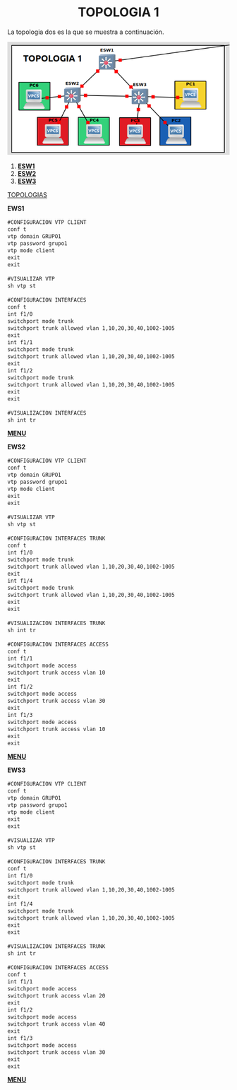 # <center>TOPOLOGIA 1 </center>

La topologia dos es la que se muestra a continuación. 
<div id="MENU">

![topologia1](/proyecto1/documentacion/imagenes/topo1.png)

1. [**ESW1**](#CLIENTE1)
1. [**ESW2**](#CLIENTE2)
1. [**ESW3**](#CLIENTE3)

[TOPOLOGIAS](/proyecto1/README.md)

<div id="CLIENTE1">

**EWS1**

```shell
#CONFIGURACION VTP CLIENT
conf t
vtp domain GRUPO1
vtp password grupo1
vtp mode client
exit 
exit

#VISUALIZAR VTP
sh vtp st

#CONFIGURACION INTERFACES
conf t
int f1/0
switchport mode trunk
switchport trunk allowed vlan 1,10,20,30,40,1002-1005
exit
int f1/1
switchport mode trunk
switchport trunk allowed vlan 1,10,20,30,40,1002-1005
exit
int f1/2
switchport mode trunk
switchport trunk allowed vlan 1,10,20,30,40,1002-1005
exit
exit

#VISUALIZACION INTERFACES
sh int tr
```
[**MENU**](#MENU)

<div id="CLIENTE2">

**EWS2**

```shell
#CONFIGURACION VTP CLIENT
conf t
vtp domain GRUPO1
vtp password grupo1
vtp mode client
exit 
exit

#VISUALIZAR VTP
sh vtp st

#CONFIGURACION INTERFACES TRUNK 
conf t
int f1/0
switchport mode trunk
switchport trunk allowed vlan 1,10,20,30,40,1002-1005
exit
int f1/4
switchport mode trunk
switchport trunk allowed vlan 1,10,20,30,40,1002-1005
exit
exit

#VISUALIZACION INTERFACES TRUNK
sh int tr

#CONFIGURACION INTERFACES ACCESS
conf t
int f1/1
switchport mode access
switchport trunk access vlan 10
exit
int f1/2
switchport mode access
switchport trunk access vlan 30
exit
int f1/3
switchport mode access
switchport trunk access vlan 10
exit
exit
```
[**MENU**](#MENU)

<div id="CLIENTE3">

**EWS3**

```shell
#CONFIGURACION VTP CLIENT
conf t
vtp domain GRUPO1
vtp password grupo1
vtp mode client
exit 
exit

#VISUALIZAR VTP
sh vtp st

#CONFIGURACION INTERFACES TRUNK 
conf t
int f1/0
switchport mode trunk
switchport trunk allowed vlan 1,10,20,30,40,1002-1005
exit
int f1/4
switchport mode trunk
switchport trunk allowed vlan 1,10,20,30,40,1002-1005
exit
exit

#VISUALIZACION INTERFACES TRUNK
sh int tr

#CONFIGURACION INTERFACES ACCESS
conf t
int f1/1
switchport mode access
switchport trunk access vlan 20
exit
int f1/2
switchport mode access
switchport trunk access vlan 40
exit
int f1/3
switchport mode access
switchport trunk access vlan 30
exit
exit
```
[**MENU**](#MENU)